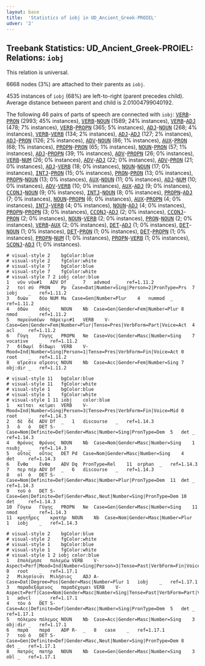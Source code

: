 ```yaml
---
layout: base
title:  'Statistics of iobj in UD_Ancient_Greek-PROIEL'
udver: '2'
---
```


## Treebank Statistics: UD_Ancient_Greek-PROIEL: Relations: `iobj`

This relation is universal.

6668 nodes (3%) are attached to their parents as `iobj`.

4535 instances of `iobj` (68%) are left-to-right (parent precedes child).
Average distance between parent and child is 2.01004799040192.

The following 46 pairs of parts of speech are connected with `iobj`: <tt><a href="grc_proiel-pos-VERB.html">VERB</a></tt>-<tt><a href="grc_proiel-pos-PRON.html">PRON</a></tt> (2993; 45% instances), <tt><a href="grc_proiel-pos-VERB.html">VERB</a></tt>-<tt><a href="grc_proiel-pos-NOUN.html">NOUN</a></tt> (1589; 24% instances), <tt><a href="grc_proiel-pos-VERB.html">VERB</a></tt>-<tt><a href="grc_proiel-pos-ADJ.html">ADJ</a></tt> (478; 7% instances), <tt><a href="grc_proiel-pos-VERB.html">VERB</a></tt>-<tt><a href="grc_proiel-pos-PROPN.html">PROPN</a></tt> (365; 5% instances), <tt><a href="grc_proiel-pos-ADJ.html">ADJ</a></tt>-<tt><a href="grc_proiel-pos-NOUN.html">NOUN</a></tt> (268; 4% instances), <tt><a href="grc_proiel-pos-VERB.html">VERB</a></tt>-<tt><a href="grc_proiel-pos-VERB.html">VERB</a></tt> (134; 2% instances), <tt><a href="grc_proiel-pos-ADJ.html">ADJ</a></tt>-<tt><a href="grc_proiel-pos-ADJ.html">ADJ</a></tt> (127; 2% instances), <tt><a href="grc_proiel-pos-ADJ.html">ADJ</a></tt>-<tt><a href="grc_proiel-pos-PRON.html">PRON</a></tt> (126; 2% instances), <tt><a href="grc_proiel-pos-ADV.html">ADV</a></tt>-<tt><a href="grc_proiel-pos-NOUN.html">NOUN</a></tt> (86; 1% instances), <tt><a href="grc_proiel-pos-AUX.html">AUX</a></tt>-<tt><a href="grc_proiel-pos-PRON.html">PRON</a></tt> (68; 1% instances), <tt><a href="grc_proiel-pos-PROPN.html">PROPN</a></tt>-<tt><a href="grc_proiel-pos-PRON.html">PRON</a></tt> (65; 1% instances), <tt><a href="grc_proiel-pos-NOUN.html">NOUN</a></tt>-<tt><a href="grc_proiel-pos-PRON.html">PRON</a></tt> (57; 1% instances), <tt><a href="grc_proiel-pos-ADJ.html">ADJ</a></tt>-<tt><a href="grc_proiel-pos-PROPN.html">PROPN</a></tt> (39; 1% instances), <tt><a href="grc_proiel-pos-ADV.html">ADV</a></tt>-<tt><a href="grc_proiel-pos-PROPN.html">PROPN</a></tt> (26; 0% instances), <tt><a href="grc_proiel-pos-VERB.html">VERB</a></tt>-<tt><a href="grc_proiel-pos-NUM.html">NUM</a></tt> (26; 0% instances), <tt><a href="grc_proiel-pos-ADV.html">ADV</a></tt>-<tt><a href="grc_proiel-pos-ADJ.html">ADJ</a></tt> (22; 0% instances), <tt><a href="grc_proiel-pos-ADV.html">ADV</a></tt>-<tt><a href="grc_proiel-pos-PRON.html">PRON</a></tt> (21; 0% instances), <tt><a href="grc_proiel-pos-ADJ.html">ADJ</a></tt>-<tt><a href="grc_proiel-pos-VERB.html">VERB</a></tt> (18; 0% instances), <tt><a href="grc_proiel-pos-NOUN.html">NOUN</a></tt>-<tt><a href="grc_proiel-pos-NOUN.html">NOUN</a></tt> (17; 0% instances), <tt><a href="grc_proiel-pos-INTJ.html">INTJ</a></tt>-<tt><a href="grc_proiel-pos-PRON.html">PRON</a></tt> (15; 0% instances), <tt><a href="grc_proiel-pos-PRON.html">PRON</a></tt>-<tt><a href="grc_proiel-pos-PRON.html">PRON</a></tt> (13; 0% instances), <tt><a href="grc_proiel-pos-PROPN.html">PROPN</a></tt>-<tt><a href="grc_proiel-pos-NOUN.html">NOUN</a></tt> (13; 0% instances), <tt><a href="grc_proiel-pos-AUX.html">AUX</a></tt>-<tt><a href="grc_proiel-pos-NOUN.html">NOUN</a></tt> (11; 0% instances), <tt><a href="grc_proiel-pos-ADJ.html">ADJ</a></tt>-<tt><a href="grc_proiel-pos-NUM.html">NUM</a></tt> (10; 0% instances), <tt><a href="grc_proiel-pos-ADV.html">ADV</a></tt>-<tt><a href="grc_proiel-pos-VERB.html">VERB</a></tt> (10; 0% instances), <tt><a href="grc_proiel-pos-AUX.html">AUX</a></tt>-<tt><a href="grc_proiel-pos-ADJ.html">ADJ</a></tt> (9; 0% instances), <tt><a href="grc_proiel-pos-CCONJ.html">CCONJ</a></tt>-<tt><a href="grc_proiel-pos-NOUN.html">NOUN</a></tt> (9; 0% instances), <tt><a href="grc_proiel-pos-INTJ.html">INTJ</a></tt>-<tt><a href="grc_proiel-pos-NOUN.html">NOUN</a></tt> (8; 0% instances), <tt><a href="grc_proiel-pos-PROPN.html">PROPN</a></tt>-<tt><a href="grc_proiel-pos-ADJ.html">ADJ</a></tt> (7; 0% instances), <tt><a href="grc_proiel-pos-NOUN.html">NOUN</a></tt>-<tt><a href="grc_proiel-pos-PROPN.html">PROPN</a></tt> (6; 0% instances), <tt><a href="grc_proiel-pos-AUX.html">AUX</a></tt>-<tt><a href="grc_proiel-pos-PROPN.html">PROPN</a></tt> (4; 0% instances), <tt><a href="grc_proiel-pos-INTJ.html">INTJ</a></tt>-<tt><a href="grc_proiel-pos-VERB.html">VERB</a></tt> (4; 0% instances), <tt><a href="grc_proiel-pos-NOUN.html">NOUN</a></tt>-<tt><a href="grc_proiel-pos-ADJ.html">ADJ</a></tt> (4; 0% instances), <tt><a href="grc_proiel-pos-PROPN.html">PROPN</a></tt>-<tt><a href="grc_proiel-pos-PROPN.html">PROPN</a></tt> (3; 0% instances), <tt><a href="grc_proiel-pos-CCONJ.html">CCONJ</a></tt>-<tt><a href="grc_proiel-pos-ADJ.html">ADJ</a></tt> (2; 0% instances), <tt><a href="grc_proiel-pos-CCONJ.html">CCONJ</a></tt>-<tt><a href="grc_proiel-pos-PRON.html">PRON</a></tt> (2; 0% instances), <tt><a href="grc_proiel-pos-NOUN.html">NOUN</a></tt>-<tt><a href="grc_proiel-pos-VERB.html">VERB</a></tt> (2; 0% instances), <tt><a href="grc_proiel-pos-PRON.html">PRON</a></tt>-<tt><a href="grc_proiel-pos-NOUN.html">NOUN</a></tt> (2; 0% instances), <tt><a href="grc_proiel-pos-VERB.html">VERB</a></tt>-<tt><a href="grc_proiel-pos-AUX.html">AUX</a></tt> (2; 0% instances), <tt><a href="grc_proiel-pos-DET.html">DET</a></tt>-<tt><a href="grc_proiel-pos-ADJ.html">ADJ</a></tt> (1; 0% instances), <tt><a href="grc_proiel-pos-DET.html">DET</a></tt>-<tt><a href="grc_proiel-pos-NOUN.html">NOUN</a></tt> (1; 0% instances), <tt><a href="grc_proiel-pos-DET.html">DET</a></tt>-<tt><a href="grc_proiel-pos-PRON.html">PRON</a></tt> (1; 0% instances), <tt><a href="grc_proiel-pos-DET.html">DET</a></tt>-<tt><a href="grc_proiel-pos-PROPN.html">PROPN</a></tt> (1; 0% instances), <tt><a href="grc_proiel-pos-PROPN.html">PROPN</a></tt>-<tt><a href="grc_proiel-pos-NUM.html">NUM</a></tt> (1; 0% instances), <tt><a href="grc_proiel-pos-PROPN.html">PROPN</a></tt>-<tt><a href="grc_proiel-pos-VERB.html">VERB</a></tt> (1; 0% instances), <tt><a href="grc_proiel-pos-SCONJ.html">SCONJ</a></tt>-<tt><a href="grc_proiel-pos-ADJ.html">ADJ</a></tt> (1; 0% instances).


~~~ conllu
# visual-style 2	bgColor:blue
# visual-style 2	fgColor:white
# visual-style 7	bgColor:blue
# visual-style 7	fgColor:white
# visual-style 7 2 iobj	color:blue
1	νῦν	νῦν#1	ADV	Df	_	7	advmod	_	ref=1.11.2
2	τοί	σύ	PRON	Pp	Case=Dat|Number=Sing|Person=2|PronType=Prs	7	iobj	_	ref=1.11.2
3	δυῶν	δύο	NUM	Ma	Case=Gen|Number=Plur	4	nummod	_	ref=1.11.2
4	ὁδῶν	ὁδός	NOUN	Nb	Case=Gen|Gender=Fem|Number=Plur	8	nmod	_	ref=1.11.2
5	παρεουσέων	πάρειμι#1	VERB	V-	Case=Gen|Gender=Fem|Number=Plur|Tense=Pres|VerbForm=Part|Voice=Act	4	acl	_	ref=1.11.2
6	Γύγη	Γύγης	PROPN	Ne	Case=Voc|Gender=Masc|Number=Sing	7	vocative	_	ref=1.11.2
7	δίδωμί	δίδωμι	VERB	V-	Mood=Ind|Number=Sing|Person=1|Tense=Pres|VerbForm=Fin|Voice=Act	0	root	_	ref=1.11.2
8	αἵρεσιν	αἵρεσις	NOUN	Nb	Case=Acc|Gender=Fem|Number=Sing	7	obj:dir	_	ref=1.11.2

~~~


~~~ conllu
# visual-style 11	bgColor:blue
# visual-style 11	fgColor:white
# visual-style 1	bgColor:blue
# visual-style 1	fgColor:white
# visual-style 1 11 iobj	color:blue
1	κεῖται	κεῖμαι	VERB	V-	Mood=Ind|Number=Sing|Person=3|Tense=Pres|VerbForm=Fin|Voice=Mid	0	root	_	ref=1.14.3
2	δὲ	δέ	ADV	Df	_	1	discourse	_	ref=1.14.3
3	ὁ	ὁ	DET	S-	Case=Nom|Definite=Def|Gender=Masc|Number=Sing|PronType=Dem	5	det	_	ref=1.14.3
4	θρόνος	θρόνος	NOUN	Nb	Case=Nom|Gender=Masc|Number=Sing	1	nsubj	_	ref=1.14.3
5	οὗτος	οὗτος	DET	Pd	Case=Nom|Gender=Masc|Number=Sing	4	det	_	ref=1.14.3
6	ἔνθα	ἔνθα	ADV	Dq	PronType=Rel	11	orphan	_	ref=1.14.3
7	περ	πέρ	ADV	Df	_	6	discourse	_	ref=1.14.3
8	οἱ	ὁ	DET	S-	Case=Nom|Definite=Def|Gender=Masc|Number=Plur|PronType=Dem	11	det	_	ref=1.14.3
9	τοῦ	ὁ	DET	S-	Case=Gen|Definite=Def|Gender=Masc,Neut|Number=Sing|PronType=Dem	10	det	_	ref=1.14.3
10	Γύγεω	Γύγης	PROPN	Ne	Case=Gen|Gender=Masc|Number=Sing	11	nmod	_	ref=1.14.3
11	κρητῆρες	κρατήρ	NOUN	Nb	Case=Nom|Gender=Masc|Number=Plur	1	iobj	_	ref=1.14.3

~~~


~~~ conllu
# visual-style 2	bgColor:blue
# visual-style 2	fgColor:white
# visual-style 1	bgColor:blue
# visual-style 1	fgColor:white
# visual-style 1 2 iobj	color:blue
1	ἐπολέμησε	πολεμέω	VERB	V-	Aspect=Perf|Mood=Ind|Number=Sing|Person=3|Tense=Past|VerbForm=Fin|Voice=Act	0	root	_	ref=1.17.1
2	Μιλησίοισι	Μιλήσιος	ADJ	A-	Case=Dat|Degree=Pos|Gender=Masc|Number=Plur	1	iobj	_	ref=1.17.1
3	παραδεξάμενος	παραδέχομαι	VERB	V-	Aspect=Perf|Case=Nom|Gender=Masc|Number=Sing|Tense=Past|VerbForm=Part|Voice=Mid	1	advcl	_	ref=1.17.1
4	τὸν	ὁ	DET	S-	Case=Acc|Definite=Def|Gender=Masc|Number=Sing|PronType=Dem	5	det	_	ref=1.17.1
5	πόλεμον	πόλεμος	NOUN	Nb	Case=Acc|Gender=Masc|Number=Sing	3	obj:dir	_	ref=1.17.1
6	παρὰ	παρά	ADP	R-	_	8	case	_	ref=1.17.1
7	τοῦ	ὁ	DET	S-	Case=Gen|Definite=Def|Gender=Masc,Neut|Number=Sing|PronType=Dem	8	det	_	ref=1.17.1
8	πατρός	πατήρ	NOUN	Nb	Case=Gen|Gender=Masc|Number=Sing	3	obl	_	ref=1.17.1

~~~


